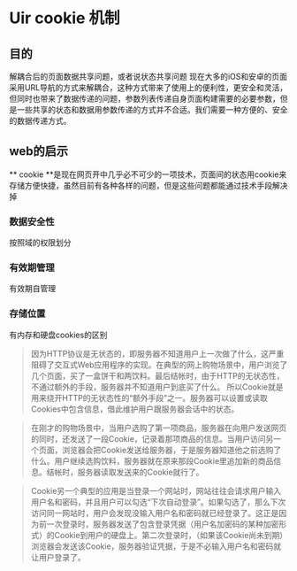 # Uir cookie 机制
## 目的
解耦合后的页面数据共享问题，或者说状态共享问题
现在大多的iOS和安卓的页面采用URL导航的方式来解耦合，这种方式带来了使用上的便利性，更安全和灵活，但同时也带来了数据传递的问题，参数列表传递自身页面构建需要的必要参数，但是一些共享的状态和数据用参数传递的方式并不合适。我们需要一种方便的、安全的数据传递方式。
## web的启示
** cookie **是现在网页开中几乎必不可少的一项技术，页面间的状态用cookie来存储方便快捷，虽然目前有各种各样的问题，但是这些问题都能通过技术手段解决掉
### 数据安全性
按照域的权限划分

### 有效期管理
有效期自管理

### 存储位置
有内存和硬盘cookies的区别


> 因为HTTP协议是无状态的，即服务器不知道用户上一次做了什么，这严重阻碍了交互式Web应用程序的实现。在典型的网上购物场景中，用户浏览了几个页面，买了一盒饼干和两饮料。最后结帐时，由于HTTP的无状态性，不通过额外的手段，服务器并不知道用户到底买了什么。 所以Cookie就是用来绕开HTTP的无状态性的“额外手段”之一。服务器可以设置或读取Cookies中包含信息，借此维护用户跟服务器会话中的状态。

> 在刚才的购物场景中，当用户选购了第一项商品，服务器在向用户发送网页的同时，还发送了一段Cookie，记录着那项商品的信息。当用户访问另一个页面，浏览器会把Cookie发送给服务器，于是服务器知道他之前选购了什么。用户继续选购饮料，服务器就在原来那段Cookie里追加新的商品信息。结帐时，服务器读取发送来的Cookie就行了。

>Cookie另一个典型的应用是当登录一个网站时，网站往往会请求用户输入用户名和密码，并且用户可以勾选“下次自动登录”。如果勾选了，那么下次访问同一网站时，用户会发现没输入用户名和密码就已经登录了。这正是因为前一次登录时，服务器发送了包含登录凭据（用户名加密码的某种加密形式）的Cookie到用户的硬盘上。第二次登录时，（如果该Cookie尚未到期）浏览器会发送该Cookie，服务器验证凭据，于是不必输入用户名和密码就让用户登录了。



